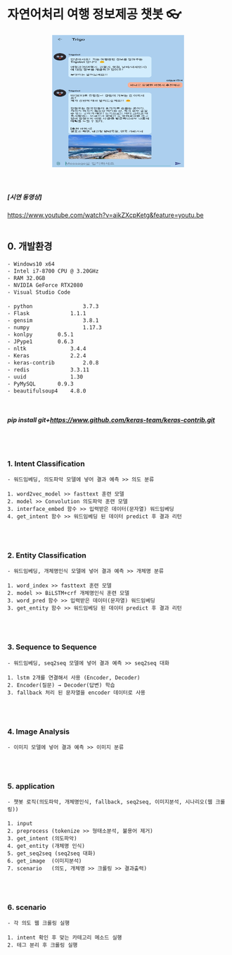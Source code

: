 ﻿# 자연어처리 여행 정보제공 챗봇 👓

<center><img src='Travel_Chatbot/src/img/main.PNG', width='300', height='300'></img></center>
<br><br>

##### [시연 동영상]
https://www.youtube.com/watch?v=aikZXcpKetg&feature=youtu.be
<br><br>


## 0. 개발환경
```
- Windows10 x64
- Intel i7-8700 CPU @ 3.20GHz
- RAM 32.0GB
- NVIDIA GeForce RTX2080
- Visual Studio Code

- python                3.7.3
- Flask		        1.1.1
- gensim                3.8.1
- numpy                 1.17.3
- konlpy		0.5.1
- JPype1		0.6.3
- nltk		        3.4.4
- Keras		        2.2.4
- keras-contrib	        2.0.8
- redis		        3.3.11
- uuid		        1.30
- PyMySQL		0.9.3
- beautifulsoup4	4.8.0
```
<br>

##### pip install git+https://www.github.com/keras-team/keras-contrib.git
<br>
<br>

### 1. Intent Classification
```
- 워드임베딩, 의도파악 모델에 넣어 결과 예측 >> 의도 분류

1. word2vec_model >> fasttext 훈련 모델
2. model >> Convolution 의도파악 훈련 모델
3. interface_embed 함수 >> 입력받은 데이터(문자열) 워드임베딩
4. get_intent 함수 >> 워드임베딩 된 데이터 predict 후 결과 리턴
```
<br>
<br>

### 2. Entity Classification
```
- 워드임베딩, 개체명인식 모델에 넣어 결과 예측 >> 개체명 분류

1. word_index >> fasttext 훈련 모델
2. model >> BiLSTM+crf 개체명인식 훈련 모델
3. word_pred 함수 >> 입력받은 데이터(문자열) 워드임베딩
3. get_entity 함수 >> 워드임베딩 된 데이터 predict 후 결과 리턴
```
<br>
<br>

### 3. Sequence to Sequence
```
- 워드임베딩, seq2seq 모델에 넣어 결과 예측 >> seq2seq 대화

1. lstm 2개를 연결해서 사용 (Encoder, Decoder)
2. Encoder(질문) → Decoder(답변) 학습
3. fallback 처리 된 문자열을 encoder 데이터로 사용
```
<br>
<br>


### 4. Image Analysis
```
- 이미지 모델에 넣어 결과 예측 >> 이미지 분류
```
<br>
<br>

### 5. application
```
- 챗봇 로직(의도파악, 개체명인식, fallback, seq2seq, 이미지분석, 시나리오(웹 크롤링))

1. input
2. preprocess (tokenize >> 형태소분석, 불용어 제거)
3. get_intent (의도파악)
4. get_entity (개체명 인식)
5. get_seq2seq (seq2seq 대화)
6. get_image  (이미지분석)
7. scenario   (의도, 개체명 >> 크롤링 >> 결과출력)
```
<br>
<br>

### 6. scenario
```
- 각 의도 웹 크롤링 실행

1. intent 확인 후 맞는 카테고리 메소드 실행
2. 테그 분리 후 크롤링 실행
```
<br>
<br>
<br>

<!--
# 실행방법
```
1. configs 파일 >> root_path 수정
2. configs 파일 >> img_path 디렉토리 생성**
3. /src/models/* 파일  >> root_path 수정
4. /src/util/spell_checker 파일 >> my_dict 수정
5. model/entity/fasttext 모델 다운
5. Flask_restfulAPI.py 실행 (ip수정)
6. 클라이언트에서 질문입력, 결과출력
```
##### Travel_Chatbot/ 경로에 img_upload/input 디렉토리 27개 생성 필요
##### intent/entity 모델, 워드임베딩 file, redis install file 다운로드 ↓
##### https://drive.google.com/drive/folders/1tRVnFlMX1B0W4AqWZznMEa_RQk9QVwaF
<br>
<br>
<br>

# 수정 -- 10/02
```
- application [get_intent(o), get_entity(x), scenario(x)]
- tokenizer
- preprocess
- intent_classification
- configs
- model_configs
- Flask_restfulAPI (main)
```
### flask-restful api
### post로 받아 predict 후 post로 client에 결과전달
<br>
<br>
<br>

# 수정 -- 10/04
```
- application [get_intent(○), get_entity(×), scenario(△)]
- tokenizer
- preprocess
- intent_classification
- configs
- model_configs
- Flask_restfulAPI (main)
- scenario
- crawler_restaurant
- crawler_weather
- crawler_dust
```
##### application 수정
##### crawler 파일 추가
##### scenario 파일 추가
##### config 파일 수정
<br>
<br>
<br>

# 수정 -- 10/07
```
- application [get_intent(○), get_entity(×), scenario(△)]
- tokenizer
- preprocess
- intent_classification
- configs
- model_configs
- crawler_configs
- Flask_restfulAPI (main)
- scenario
- crawler_restaurant
- crawler_weather
- crawler_dust
- crawler_travel
- crawler(seoul_cralwer, busan_cralwer, parsing_test)
```
##### crawler_travel 파일 추가
##### seoul, busan crawler 파일 추가
##### scenario 파일 수정
##### crawler_config 파일 추가
##### Flask_restfulAPI 파일 수정 (post 포맷 변경)
<br>
<br>
<br>

# 수정 -- 10/10
```
- application [get_intent(○), get_entity(○), scenario(△)]
- tokenizer
- preprocess
- intent_classification
- configs
- model_configs
- crawler_configs
- Flask_restfulAPI (main)
- scenario
- crawler_restaurant
- crawler_weather
- crawler_dust
- crawler_travel
- crawler(seoul, busan, incheon, parsing_test, hwaseong, suwon, ganghwa, gyeongju, gangwon, jeju, jeonju)
```
##### crawler_travel 파일 수정
##### hwaseong, suwon, ganghwa, gyeongju, gangwon, jeju, jeonju crawler 파일 추가
##### scenario 파일 수정
##### intent_classification 파일 수정 (fallback 처리)
##### application 파일 수정 (fallback 처리)
<br>
<br>
<br>

# 수정 -- 10/11
```
- application [get_intent(○), get_entity(○), scenario(△)]
- tokenizer
- preprocess
- intent_classification
- configs
- model_configs
- crawler_configs
- Flask_restfulAPI (main)
- scenario
- crawler_restaurant
- crawler_weather
- crawler_dust
- crawler_travel
- crawler(seoul, busan, incheon, parsing_test, hwaseong, suwon, ganghwa, gyeongju, gangwon, jeju, jeonju)
```
##### crawler_travel 파일 수정 (예외처리)
##### crawler_configs 파일 수정 (도시목록 추가)
##### crawler_restaurant 파일 수정 (예외처리)
##### crawler_dust 파일 수정 (크롤링 수정)
##### application 파일 수정 (fallback 처리)
<br>
<br>
<br>

# 수정 -- 10/14
```
- application [get_intent(○), get_entity(○), scenario(△)]
- tokenizer
- preprocess
- intent_classification
- entity_classification
- configs
- model_configs
- crawler_configs
- Flask_restfulAPI (main)
- scenario
- crawler_restaurant
- crawler_weather
- crawler_dust
- crawler_travel
- crawler(seoul, busan, incheon, parsing_test, hwaseong, suwon, ganghwa, gyeongju, gangwon, jeju, jeonju)
```
##### crawler_travel 파일 수정 (check_purpose 함수 수정)
##### crawler_configs 파일 수정 (도시목록 추가)
<br>
<br>
<br>

# 수정 -- 10/15
```
- application [get_intent(○), get_entity(○), scenario(○), get_seq2seq(○)]
- tokenizer
- preprocess
- intent_classification
- entity_classification
- configs
- model_configs
- crawler_configs
- Flask_restfulAPI (main)
- scenario
- crawler_restaurant
- crawler_weather
- crawler_dust
- crawler_travel
- crawler_attraction
- crawler(seoul, busan, incheon, parsing_test, hwaseong, suwon, ganghwa, gyeongju, gangwon, jeju, jeonju, attraction, hanatour, festival)
- seq2seq_translation
- util(constants, response, spell_checker, speel_dict.csv)
```
##### Flask_restfulAPI 파일 수정 (slot 처리)
##### application 파일 수정 (slot 처리, fallback-seq2seq 처리)
##### scenario 파일 수정 (slot 처리, attraction 추가)
##### crawler_* 파일 수정 (에러처리 [try-except])
##### crawler 파일 추가 (attraction, hanatour, festival)
##### crawler_configs 파일 수정 (하나투어 관광지 추가)
##### model_configs 파일 수정 (seq2seq 모델불러오기 추가)
##### seq2seq_translation 파일 추가 (seq2seq[잡담-fallback 처리])
##### util폴더 추가 (토큰화 후 스펠링 체크&수정)
<br>
<br>
<br>

# 수정 -- 10/17
```
- application [get_intent(○), get_entity(○), scenario(○), get_seq2seq(○)]
- tokenizer
- preprocess
- intent_classification
- entity_classification
- configs
- model_configs
- crawler_configs
- Flask_restfulAPI (main)
- scenario
- crawler_restaurant
- crawler_weather
- crawler_dust
- crawler_travel
- crawler_attraction
- crawler(seoul, busan, incheon, parsing_test, hwaseong, suwon, ganghwa, gyeongju, gangwon, jeju, jeonju, attraction, hanatour, festival)
- seq2seq_translation
- util(constants, response, spell_checker, speel_dict.csv)
```
##### Flask_restfulAPI 파일 수정 (slot 처리, welcom class 추가)
##### scenario 파일 수정 (slot 처리)
##### crawler_configs 파일 수정 (여행지 리스트 추가)
##### configs 파일 수정 (welcom 메세지 추가)
##### spell_dict 파일 수정 (오타사전 데이터 추가)
<br>
<br>
<br>

# 수정 -- 10/23
```
- application [get_intent(○), get_entity(○), scenario(○), get_seq2seq(○), get_image(○)]
- tokenizer
- preprocess
- intent_classification
- entity_classification
- configs
- models(EntityModel, IntentModel, ImageModel, Seq2SeqModel)
- crawler_configs
- Flask_restfulAPI (main)
- scenario
- crawler_restaurant
- crawler_weather
- crawler_dust
- crawler_travel
- crawler_attraction
- crawler(seoul, busan, incheon, parsing_test, hwaseong, suwon, ganghwa, gyeongju, gangwon, jeju, jeonju, attraction, hanatour, festival)
- seq2seq_translation
- util(constants, response, spell_checker, speel_dict.csv)
- image_analysis
- model (entity, fasttext, image, seq2seq)
```
##### Flask_restfulAPI 파일 수정 (이미지 분석처리 로직 추가)
##### application 파일 수정 (이미지분석 로직 추가)
##### models 폴더 추가 (서버 실행 시 모델 initializing)
##### image_analysis 추가 (이미지 분석코드 추가)
##### model 폴더 추가 (저장한 모델파일)
<br>
<br>
<br>

# 수정 -- 10/25
```
- application [get_intent(○), get_entity(○), scenario(○), get_seq2seq(○), get_image(○)]
- tokenizer
- preprocess
- intent_classification
- entity_classification
- configs
- models(EntityModel, IntentModel, ImageModel, Seq2SeqModel)
- crawler_configs
- Flask_restfulAPI (main)
- scenario
- crawler_restaurant
- crawler_weather
- crawler_dust
- crawler_travel
- crawler_attraction
- crawler(seoul, busan, incheon, parsing_test, hwaseong, suwon, ganghwa, gyeongju, gangwon, jeju, jeonju, attraction, hanatour, festival)
- seq2seq_translation
- util(constants, response, spell_checker, speel_dict.csv)
- image_analysis
- model (entity, fasttext, image, seq2seq)
```
##### Flask_restfulAPI 파일 수정 (json 리턴 형식 변경)
##### crawler_* 파일 수정 (웹 크로링 시 url정보, 경도, 위도 정보 추출, return 형식 변경)
<br>
<br>
<br>

# 수정 -- 10/31
```
- application [get_intent(○), get_entity(○), scenario(○), get_seq2seq(○), get_image(○)]
- tokenizer
- preprocess
- intent_classification
- entity_classification
- configs
- models(EntityModel, IntentModel, ImageModel, Seq2SeqModel)
- crawler_configs
- Flask_restfulAPI (main)
- scenario
- crawler_restaurant
- crawler_weather
- crawler_dust
- crawler_travel
- crawler_attraction
- crawler(seoul, busan, incheon, parsing_test, hwaseong, suwon, ganghwa, gyeongju, gangwon, jeju, jeonju, attraction, hanatour, festival)
- seq2seq_translation
- util(constants, response, spell_checker, speel_dict.csv, logindb, chatdb, intentdb)
- image_analysis
- model (entity, fasttext, image, seq2seq)
```
##### Flask_restfulAPI 파일 수정 (로그인, 세션 추가)
##### application 파일 수정 (통계데이터 수집 로직 추가)
##### scenario 파일 수정 (통계 및 사용자 채팅로그 수집 로직 추가)
##### util/* 파일 추가 (로그인, 통계, 채팅로그 저장)
<br>
<br>
<br>

# 수정 -- 11/06
```
- application [get_intent(○), get_entity(○), scenario(○), get_seq2seq(○), get_image(○)]
- tokenizer
- preprocess
- intent_classification
- entity_classification
- configs
- models(EntityModel, IntentModel, ImageModel, Seq2SeqModel)
- crawler_configs
- Flask_restfulAPI (main)
- scenario
- crawler_restaurant
- crawler_weather
- crawler_dust
- crawler_travel
- crawler_attraction
- crawler(seoul, busan, incheon, parsing_test, hwaseong, suwon, ganghwa, gyeongju, gangwon, jeju, jeonju, attraction, hanatour, festival)
- seq2seq_translation
- util(constants, response, spell_checker, speel_dict.csv, logindb, chatdb, intentdb)
- image_analysis
- model (entity, fasttext, image, seq2seq)
```
##### Flask_restfulAPI 파일 수정 (사용자 요청 개별처리)
##### Users 파일 추가 (사용자 변수 클래스)
-->